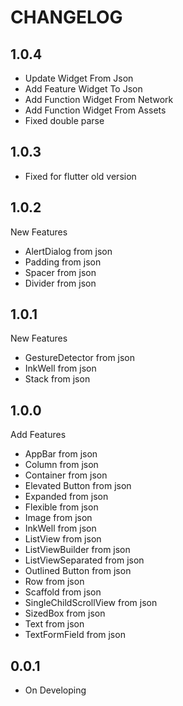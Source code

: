 # CHANGELOG

## 1.0.4

- Update Widget From Json
- Add Feature Widget To Json
- Add Function Widget From Network
- Add Function Widget From Assets
- Fixed double parse

## 1.0.3

- Fixed for flutter old version

## 1.0.2

New Features

- AlertDialog from json
- Padding from json
- Spacer from json
- Divider from json

## 1.0.1

New Features

- GestureDetector from json
- InkWell from json
- Stack from json

## 1.0.0

Add Features

- AppBar from json
- Column from json
- Container from json
- Elevated Button from json
- Expanded from json
- Flexible from json
- Image from json
- InkWell from json
- ListView from json
- ListViewBuilder from json
- ListViewSeparated from json
- Outlined Button from json
- Row from json
- Scaffold from json
- SingleChildScrollView from json
- SizedBox from json
- Text from json
- TextFormField from json

## 0.0.1

- On Developing
